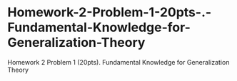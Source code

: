 # Homework-2-Problem-1-20pts-.-Fundamental-Knowledge-for-Generalization-Theory
Homework 2 Problem 1 (20pts). Fundamental Knowledge for Generalization Theory
